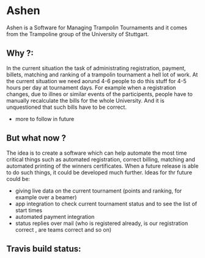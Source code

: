 Ashen
=====

Ashen is a Software for Managing Trampolin Tournaments
and it comes from the Trampoline group of the University of Stuttgart.

Why ?:
------
In the current situation the task of administrating registration, payment, billets, matching and ranking of a trampolin tournament a hell lot of work.
At the current situation we need aorund 4-6 people to do this stuff for 4-5 hours per day at tournament days. For example when a registration changes,
due to illnes or similar events of the participents, people have to manually recalculate the bills for the whole University. And it is unquestioned that such bills have to be correct.

- more to follow in future

But what now ?
------
The idea is to create a software which can help automate the most time critical things such as automated registration, correct billing, matching and automated printing of the winners certificates.
When a future release is able to do such things, it could be developed much further.
Ideas for thr future could be:
- giving live data on the current tournament (points and ranking, for example over a beamer)
- app integration to check current tournament status and to see the list of start times
- automated payment integration
- status replies over mail (who is registered already, is our registration correct , are teams correct and so on)



Travis build status:
------


